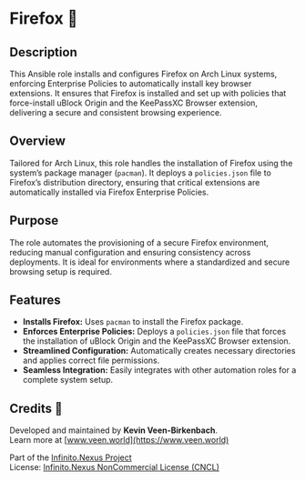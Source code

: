 # Firefox 🦊

## Description

This Ansible role installs and configures Firefox on Arch Linux systems, enforcing Enterprise Policies to automatically install key browser extensions. It ensures that Firefox is installed and set up with policies that force-install uBlock Origin and the KeePassXC Browser extension, delivering a secure and consistent browsing experience.

## Overview

Tailored for Arch Linux, this role handles the installation of Firefox using the system’s package manager (`pacman`). It deploys a `policies.json` file to Firefox’s distribution directory, ensuring that critical extensions are automatically installed via Firefox Enterprise Policies.

## Purpose

The role automates the provisioning of a secure Firefox environment, reducing manual configuration and ensuring consistency across deployments. It is ideal for environments where a standardized and secure browsing setup is required.

## Features

- **Installs Firefox:** Uses `pacman` to install the Firefox package.
- **Enforces Enterprise Policies:** Deploys a `policies.json` file that forces the installation of uBlock Origin and the KeePassXC Browser extension.
- **Streamlined Configuration:** Automatically creates necessary directories and applies correct file permissions.
- **Seamless Integration:** Easily integrates with other automation roles for a complete system setup.

## Credits 📝

Developed and maintained by **Kevin Veen-Birkenbach**.  
Learn more at [www.veen.world](https://www.veen.world)

Part of the [Infinito.Nexus Project](https://s.infinito.nexus/code)  
License: [Infinito.Nexus NonCommercial License (CNCL)](https://s.infinito.nexus/license)

